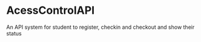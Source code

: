 # AcessControlAPI
An API system for student to register, checkin and checkout and show their status
